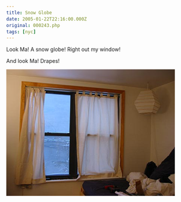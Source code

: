 ```yaml
---
title: Snow Globe
date: 2005-01-22T22:16:00.000Z
original: 000243.php
tags: [nyc]
---
```


Look Ma! A snow globe! Right out my window!

<!-- <OBJECT CLASSID="clsid:02BF25D5-8C17-4B23-BC80-D3488ABDDC6B" width="320" height="264" CODEBASE="http://www.apple.com/qtactivex/qtplugin.cab"><PARAM name="SRC" VALUE="./snowglobe.mov"><PARAM name="AUTOPLAY" VALUE="true"><PARAM name="CONTROLLER" VALUE="true"><PARAM name="LOOP" VALUE="true"><embed src="./snowglobe.mov" width="320" height="264" volume="50" autostart="true" loop="true" controller="true" scale="tofit""></OBJECT> -->

And look Ma! Drapes!

<p class="polaroid"><img src="./drapes.jpg" /></p>
